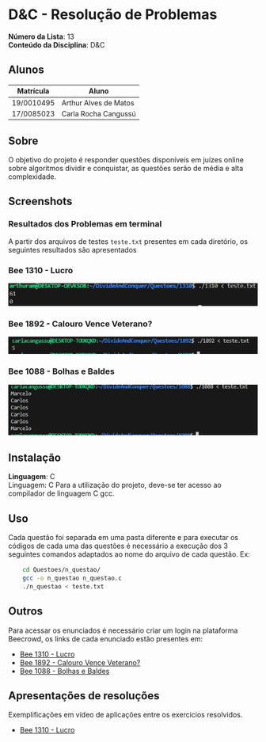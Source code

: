 # D&C - Resolução de Problemas

**Número da Lista**: 13<br>
**Conteúdo da Disciplina**: D&C <br>

## Alunos
|Matrícula | Aluno |
| -- | -- |
| 19/0010495  |  Arthur Alves de Matos |
| 17/0085023  |  Carla Rocha Cangussú |

## Sobre
O objetivo do projeto é responder questões disponíveis em juízes online sobre algoritmos dividir e conquistar, as questões serão de média e alta complexidade.

## Screenshots
### Resultados dos Problemas em terminal
A partir dos arquivos de testes `teste.txt` presentes em cada diretório, os seguintes resultados são apresentados

### Bee 1310 - Lucro
![1310](/screenshots/1310.png)

### Bee 1892 - Calouro Vence Veterano?
![1892](/screenshots/1892.png)

### Bee 1088 - Bolhas e Baldes
![1892](/screenshots/1088.png)

## Instalação 
**Linguagem**: C<br>
Linguagem: C
Para a utilização do projeto, deve-se ter acesso ao compilador de linguagem C gcc.

## Uso 
Cada questão foi separada em uma pasta diferente e para executar os códigos de cada uma das questões é necessário a execução dos 3 seguintes comandos adaptados ao nome do arquivo de cada questão. Ex:

```sh
    cd Questoes/n_questao/
    gcc -o n_questao n_questao.c
    ./n_questao < teste.txt
```

## Outros
Para acessar os enunciados é necessário criar um login na plataforma Beecrowd, os links de cada enunciado estão presentes em:

- [Bee 1310 - Lucro](https://judge.beecrowd.com/pt/problems/view/1310)
- [Bee 1892 - Calouro Vence Veterano?](https://judge.beecrowd.com/pt/problems/view/1892)
- [Bee 1088 - Bolhas e Baldes](https://judge.beecrowd.com/pt/problems/view/1088)

## Apresentações de resoluções
Exemplificações em vídeo de aplicações entre os exercicios resolvidos.
- [Bee 1310 - Lucro](https://drive.google.com/file/d/1jSHzbD-Ms4My1RPk8Bm_QQdwO1oCOzro/view)
